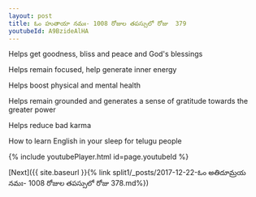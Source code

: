 ```yaml
---
layout: post
title: ఓం హుతాయా నమః- 1008 రోజుల తపస్సులో రోజు  379
youtubeId: A9BzideAlHA
---
```

 
 
Helps get goodness, bliss and peace and God's blessings
 
Helps remain focused, help generate inner energy 
 
Helps boost physical and mental health 
 
Helps remain grounded and generates a sense of gratitude towards the greater power 
 
Helps reduce bad karma
 
How to learn English in your sleep for telugu people
 
 
 
 


{% include youtubePlayer.html id=page.youtubeId %}
 
[Next]({{ site.baseurl }}{% link split1/_posts/2017-12-22-ఓం అతిదూమ్రయ నమః- 1008 రోజుల తపస్సులో రోజు  378.md%})
 
